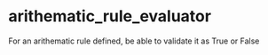 # arithematic_rule_evaluator
For an arithematic rule defined, be able to validate it as True or False
